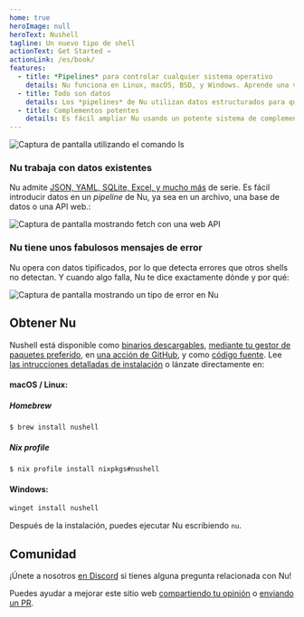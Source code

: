 ```yaml
---
home: true
heroImage: null
heroText: Nushell
tagline: Un nuevo tipo de shell
actionText: Get Started →
actionLink: /es/book/
features:
  - title: *Pipelines* para controlar cualquier sistema operativo
    details: Nu funciona en Linux, macOS, BSD, y Windows. Aprende una vez, y úsalo en cualquier parte.
  - title: Todo son datos
    details: Los *pipelines* de Nu utilizan datos estructurados para que puedas seleccionar, filtrar y ordenar de forma segura de la misma manera cada vez. Deja de analizar cadenas y comienza a resolver problemas.
  - title: Complementos potentes
    details: Es fácil ampliar Nu usando un potente sistema de complementos.
---
```


<img src="https://www.nushell.sh/frontpage/ls-example.png" alt="Captura de pantalla utilizando el comando ls" class="hero"/>

### Nu trabaja con datos existentes

Nu admite [JSON, YAML, SQLite, Excel, y mucho más](/book/loading_data.html) de serie. Es fácil introducir datos en un *pipeline* de Nu, ya sea en un archivo, una base de datos o una API web.:

<img src="https://www.nushell.sh/frontpage/fetch-example.png" alt="Captura de pantalla mostrando fetch con una web API" class="hero"/>

### Nu tiene unos fabulosos mensajes de error

Nu opera con datos tipificados, por lo que detecta errores que otros shells no detectan. Y cuando algo falla, Nu te dice exactamente dónde y por qué:

<img src="https://www.nushell.sh/frontpage/miette-example.png" alt="Captura de pantalla mostrando un tipo de error en Nu" class="hero"/>

## Obtener Nu

Nushell está disponible como [binarios descargables](https://github.com/nushell/nushell/releases), [mediante tu gestor de paquetes preferido](https://repology.org/project/nushell/versions), en [una acción de GitHub](https://github.com/marketplace/actions/setup-nu), y como [código fuente](https://github.com/nushell/nushell). Lee [las intrucciones detalladas de instalación](/book/installation.html) o lánzate directamente en:

#### macOS / Linux:

##### Homebrew

```shell
$ brew install nushell
```

##### Nix profile

```shell
$ nix profile install nixpkgs#nushell
```

#### Windows:

```powershell
winget install nushell
```

Después de la instalación, puedes ejecutar Nu escribiendo `nu`.

## Comunidad

¡Únete a nosotros [en Discord](https://discord.gg/NtAbbGn) si tienes alguna pregunta relacionada con Nu!

Puedes ayudar a mejorar este sitio web [compartiendo tu opinión](https://github.com/nushell/nushell.github.io/issues) o [enviando un PR](https://github.com/nushell/nushell.github.io/pulls).

